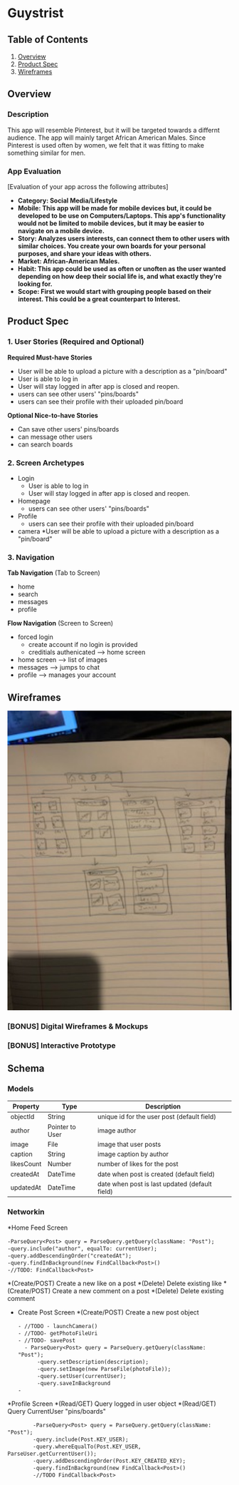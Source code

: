 # Guystrist

## Table of Contents
1. [Overview](#Overview)
1. [Product Spec](#Product-Spec)
1. [Wireframes](#Wireframes)

## Overview
### Description
This app will resemble Pinterest, but it will be targeted towards a differnt audience. The app will mainly target African American Males. Since Pinterest is used often by women, we felt that it was fitting to make something similar for men. 

### App Evaluation
[Evaluation of your app across the following attributes]
- **Category: Social Media/Lifestyle**
- **Mobile: This app will be made for mobile devices but, it could be developed to be use on Computers/Laptops. This app's functionality would not be limited to mobile devices, but it may be easier to navigate on a mobile device.**
- **Story: Analyzes users interests, can connect them to other users with similar choices. You create your own boards for your personal purposes, and share your ideas with others.**
- **Market: African-American Males.**
- **Habit: This app could be used as often or unoften as the user wanted depending on how deep their social life is, and what exactly they're looking for.**
- **Scope: First we would start with grouping people based on their interest. This could be a great counterpart to Interest.**

## Product Spec

### 1. User Stories (Required and Optional)

**Required Must-have Stories**

* User will be able to upload a picture with a description as a "pin/board"
* User is able to log in 
* User will stay logged in after app is closed and reopen.
* users can see other users' "pins/boards"
* users can see their profile with their uploaded pin/board

**Optional Nice-to-have Stories**

* Can save other users' pins/boards
* can message other users
* can search boards


### 2. Screen Archetypes

* Login 
   * User is able to log in 
   * User will stay logged in after app is closed and reopen.
* Homepage 
   * users can see other users' "pins/boards"
* Profile
   * users can see their profile with their uploaded pin/board
* camera
    *User will be able to upload a picture with a description as a "pin/board"
### 3. Navigation

**Tab Navigation** (Tab to Screen)

* home
* search
* messages
* profile

**Flow Navigation** (Screen to Screen)

* forced login
   * create account if no login is provided
   * creditials authenicated --> home screen
* home screen --> list of images
* messages --> jumps to chat
* profile --> manages your account

## Wireframes
<img src="https://github.com/CSC-4001-Pinterest/PinterestApp/blob/main/IMG_2878.jpg" width=600>

### [BONUS] Digital Wireframes & Mockups

### [BONUS] Interactive Prototype

## Schema 

### Models
Property |	Type | Description
| --- | --- | --- |
objectId |String	|unique id for the user post (default field)
author	| Pointer to User	| image author
image |	File	| image that user posts
caption |	String |	image caption by author
likesCount |	Number |	number of likes for the post
createdAt |	DateTime |	date when post is created (default field)
updatedAt	| DateTime	| date when post is last updated (default field)
### Networkin
*Home Feed Screen
  
    -ParseQuery<Post> query = ParseQuery.getQuery(className: "Post");
    -query.include("author", equalTo: currentUser);
    -query.addDescendingOrder("createdAt");
    -query.findInBackground(new FindCallback<Post>()
    -//TODO: FindCallback<Post>
    
  *(Create/POST) Create a new like on a post
  *(Delete) Delete existing like
  *(Create/POST) Create a new comment on a post
  *(Delete) Delete existing comment


* Create Post Screen 
  *(Create/POST) Create a new post object
  
      - //TODO - launchCamera()
      - //TODO- getPhotoFileUri
      - //TODO- savePost
        - ParseQuery<Post> query = ParseQuery.getQuery(className: "Post");
            -query.setDescription(description);
            -query.setImage(new ParseFile(photoFile));
            -query.setUser(currentUser);
            -query.saveInBackground
      - 
*Profile Screen
    *(Read/GET) Query logged in user object
        *(Read/GET) Query CurrentUser "pins/boards"
  
            -ParseQuery<Post> query = ParseQuery.getQuery(className: "Post");
            -query.include(Post.KEY_USER);
            -query.whereEqualTo(Post.KEY_USER, ParseUser.getCurrentUser());
            -query.addDescendingOrder(Post.KEY_CREATED_KEY);
            -query.findInBackground(new FindCallback<Post>()
            -//TODO FindCallback<Post>

